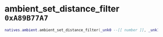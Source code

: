 # ambient_set_distance_filter `0xA89B77A7`

```lua
natives.ambient.ambient_set_distance_filter(_unk0 --[[ number ]], _unk1 --[[ number ]])
```